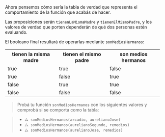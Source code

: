 Ahora pensemos cómo sería la tabla de verdad que representa el comportamiento de la función que acabás de hacer.
 
Las proposiciones serán `tienenLaMismaMadre` y `tienenElMismoPadre`, y los valores de verdad que porten dependerán de qué dos personas estén evaluando.

El booleano final resultará de operarlas mediante `sonMediosHermanos`:

<table class="table table-striped table-bordered table-condensed text-center">
  <tr>
    <th class ="text-center" style="padding: 5px 10px">tienen la misma madre</th>
    <th class ="text-center" style="padding: 5px 10px">tienen el mismo padre</th>
    <th class ="text-center" style="padding: 5px 10px">son medios hermanos</th>
  </tr>
  <tr>
    <td>true</td>
    <td>true</td>
    <td>false</td>
  </tr>
  <tr>
    <td>true</td>
    <td>false</td>
    <td>true</td>
  </tr>
  <tr>
    <td>false</td>
    <td>true</td>
    <td>true</td>
  </tr>
  <tr>
    <td>false</td>
    <td>false</td>
    <td>false</td>
  </tr>
</table>

> Probá tu función `sonMediosHermanos` con los siguientes valores y comprobá si se comporta como la tabla:
 
>* `ム sonMediosHermanos(arcadio, aurelianoJose)`
>* `ム sonMediosHermanos(aurelianoSegundo, remedios)`
>* `ム sonMediosHermanos(aurelianoJose, remedios)`
